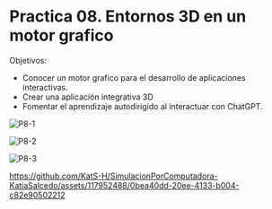 # Practica 08. Entornos 3D en un motor grafico 

Objetivos:
  - Conocer un motor grafico para el desarrollo de aplicaciones interactivas.
  - Crear una aplicación  integrativa 3D
  - Fomentar el aprendizaje autodirigido al interactuar con ChatGPT.

![P8-1](https://github.com/KatS-H/SimulacionPorComputadora-KatiaSalcedo/assets/117952488/3c8dbc33-be75-490e-82ae-50cde27773ce)

![P8-2](https://github.com/KatS-H/SimulacionPorComputadora-KatiaSalcedo/assets/117952488/be28c0bd-21be-4781-9a2f-a4e4bd96217d)

![P8-3](https://github.com/KatS-H/SimulacionPorComputadora-KatiaSalcedo/assets/117952488/a8260ab8-32f2-4c21-a0fd-15864e4f6b7e)


https://github.com/KatS-H/SimulacionPorComputadora-KatiaSalcedo/assets/117952488/0bea40dd-20ee-4133-b004-c82e90502212

